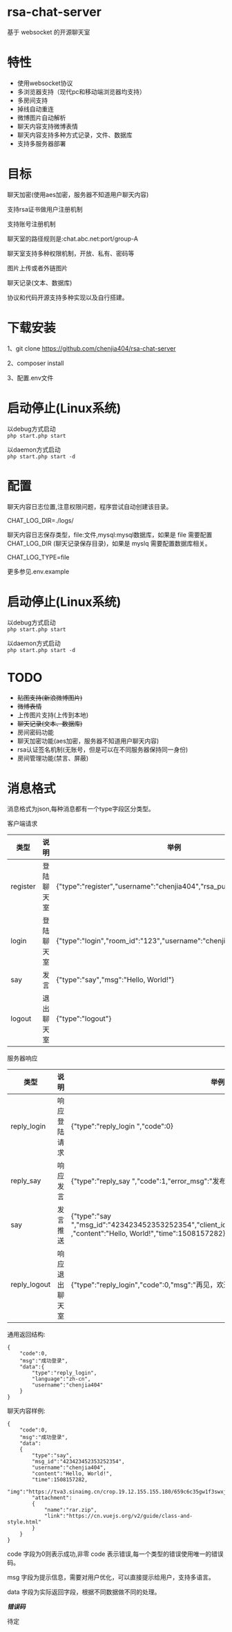 # rsa-chat-server
基于 websocket 的开源聊天室

特性
======
 * 使用websocket协议
 * 多浏览器支持（现代pc和移动端浏览器均支持）
 * 多房间支持
 * 掉线自动重连
 * 微博图片自动解析
 * 聊天内容支持微博表情
 * 聊天内容支持多种方式记录，文件、数据库
 * 支持多服务器部署
 
目标
======

聊天加密(使用aes加密，服务器不知道用户聊天内容)

支持rsa证书做用户注册机制

支持账号注册机制

聊天室的路径规则是:chat.abc.net:port/group-A

聊天室支持多种权限机制，开放、私有、密码等

图片上传或者外链图片

聊天记录(文本、数据库)

协议和代码开源支持多种实现以及自行搭建。


下载安装
=====
1、git clone https://github.com/chenjia404/rsa-chat-server

2、composer install

3、配置.env文件

启动停止(Linux系统)
=====
以debug方式启动  
```php start.php start  ```

以daemon方式启动  
```php start.php start -d ```

配置
=====
聊天内容日志位置,注意权限问题，程序尝试自动创建该目录。

CHAT_LOG_DIR=./logs/ 

聊天内容日志保存类型，file:文件,mysql:mysql数据库，如果是 file 需要配置 CHAT_LOG_DIR (聊天记录保存目录)，如果是 myslq 需要配置数据库相关。

CHAT_LOG_TYPE=file

更多参见.env.example

启动停止(Linux系统)
=====
以debug方式启动  
```php start.php start  ```

以daemon方式启动  
```php start.php start -d ```

TODO
=====
 * ~~贴图支持(新浪微博图片)~~
 * ~~微博表情~~
 * 上传图片支持(上传到本地)
 * ~~聊天记录(文本、数据库)~~
 * 房间密码功能
 * 聊天加密功能(aes加密，服务器不知道用户聊天内容)
 * rsa认证签名机制(无账号，但是可以在不同服务器保持同一身份)
 * 房间管理功能(禁言、屏蔽)


消息格式
======

消息格式为json,每种消息都有一个type字段区分类型。

客户端请求

| 类型 | 说明 | 举例 |
| --- | --- | --- |
| register | 登陆聊天室 | {"type":"register","username":"chenjia404","rsa_public_key":""} |
| login | 登陆聊天室 | {"type":"login","room_id":"123","username":"chenjia404","rsa_sign":""} |
| say | 发言 | {"type":"say","msg":"Hello, World!"} |
| logout | 退出聊天室 | {"type":"logout"} |

服务器响应

| 类型 | 说明 | 举例 |
| --- | --- | --- |
| reply_login | 响应登陆请求 | {"type":"reply_login ","code":0} |
| reply_say | 响应发言 | {"type":"reply_say ","code":1,"error_msg":"发布过于频繁"} |
| say | 发言推送 | {"type":"say ","msg_id":"423423452353252354","client_id":"0xi9090808","nickname":"chenjia404" ,"content":"Hello, World!","time":1508157282} |
| reply_logout | 响应退出聊天室 | {"type":"reply_login","code":0,"msg":"再见，欢迎下次再见～"} |

通用返回结构:
```
{
    "code":0,
    "msg":"成功登录",
    "data":{
        "type":"reply_login",
        "language":"zh-cn",
        "username":"chenjia404"
    }
}
```

聊天内容样例:
```
{
    "code":0,
    "msg":"成功登录",
    "data":
    {
        "type":"say",
        "msg_id":"423423452353252354",
        "username":"chenjia404",
        "content":"Hello, World!",
        "time":1508157282,
        "img":"https://tva3.sinaimg.cn/crop.19.12.155.155.180/659c6c35gw1f3swxjt6ooj2050050q30.jpg"
        "attachment":
        {
            "name":"rar.zip",
            "link":"https://cn.vuejs.org/v2/guide/class-and-style.html"
        }
    } 
}
```
code 字段为0则表示成功,非零 code 表示错误,每一个类型的错误使用唯一的错误码。

msg 字段为提示信息，需要对用户优化，可以直接提示给用户，支持多语言。

data 字段为实际返回字段，根据不同数据做不同的处理。

***错误码***

待定